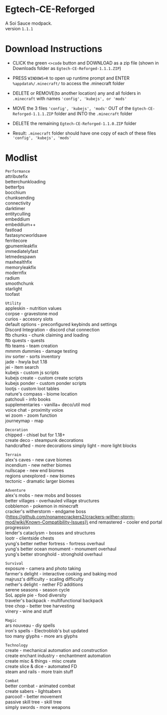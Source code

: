 # Egtech-CE-Reforged
A Soi Sauce modpack.\
version ```1.1.1```

# Download Instructions
- CLICK the green ```<>code``` button and DOWNLOAD as a zip file (shown in Downloads folder as ```Egtech-CE-Reforged-1.1.1.ZIP```)

- PRESS ```WINDOWS+R``` to open up runtime prompt and ENTER ```%appdata%/.minecraft/``` to access the .minecraft folder
- DELETE or REMOVE(to another location) any and all folders in ```.minecraft``` with names ```'config', 'kubejs', or 'mods'```

- MOVE the 3 files ```'config', 'kubejs', 'mods'``` OUT of the ```Egtech-CE-Reforged-1.1.1.ZIP``` folder and INTO the ```.minecraft``` folder
- DELETE the remaining ```Egtech-CE-Reforged-1.1.0.ZIP``` folder

- Result: ```.minecraft``` folder should have one copy of each of these files ```'config', 'kubejs', 'mods'```
# Modlist
```Performance```\
attributefix\
betterchunkloading\
betterfps\
bocchium\
chunksending\
connectivity\
darktimer\
entityculling\
embeddium\
embeddium++\
fastload\
fastasyncworldsave\
ferritecore\
gpumemleakfix\
immediatelyfast\
letmedespawn\
maxhealthfix\
memoryleakfix\
modernfix\
radium\
smoothchunk\
starlight\
toofast

```Utility```\
appleskin - nutrition values\
corpse - gravestone mod\
curios - accesory slots\
default options - preconfigured keybinds and settings\
Discord Integration - discord chat connection\
ftb chunks - chunk claiming and loading\
ftb quests - quests\
ftb teams - team creation\
mmmm dummies - damage testing\
inv sorter - sorts inventory\
jade - hwyla but 1.18\
jei - item search\
kubejs - custom js scripts\
kubejs create - custom create scripts\
kubejs ponder - custom ponder scripts\
lootjs - custom loot tables\
nature's compass - biome location\
patchouli - info books\
supplementaries - vanilla+ deco/util mod\
voice chat - proximity voice\
wi zoom - zoom function\
journeymap - map

```Decoration```\
chipped - chisel but for 1.18+\
create deco - steampunk decorations\
handcrafted - more decorations
simply light - more light blocks

```Terrain```\
alex's caves - new cave biomes\
incendium - new nether biomes\
nullscape - new end biomes\
regions unexplored - new biomes\
tectonic - dramatic larger biomes

```Adventure```\
alex's mobs - new mobs and bosses\
better villages - overhauled village structures\
cobblemon - pokemon in minecraft\
cracker's witherstorm - endgame boss {https://github.com/nonamecrackers2/crackers-wither-storm-mod/wiki/Known-Compatibility-Issues}\
end remastered - cooler end portal progression\
lender's cataclysm - bosses and structures\
lootr - clientside chests\
yung's better nether fortress - fortress overhaul\
yung's better ocean monument - monument overhaul\
yung's better stronghold - stronghold overhaul

```Survival```\
exposure - camera and photo taking\
farmer's delight - interactive cooking and baking mod\
majrusz's difficulty - scaling difficulty\
nether's delight - nether FD additions\
serene seasons - season cycle\
SoL apple pie - food diversity\
traveler's backpack - multifunctional backpack\
tree chop - better tree harvesting\
vinery - wine and stuff

```Magic```\
ars nouveau - diy spells\
iron's spells - Electroblob's but updated\
too many glyphs - more ars glyphs

```Technology```\
create - mechanical automation and construction\
create enchant industry - enchantment automation\
create misc & things - misc create\
create slice & dice - automated FD\
steam and rails - more train stuff

```Combat```\
better combat - animated combat\
create sabers - lightsabers\
parcool! - better movement\
passive skill tree - skill tree\
simply swords - more weapons
